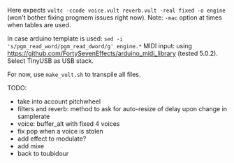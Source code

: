 
Here expects `vultc -ccode voice.vult reverb.vult -real fixed -o engine ` (won't bother fixing progmem issues right now). Note: `-mac` option at times when tables are used.

In case arduino template is used: `sed -i 's/pgm_read_word/pgm_read_dword/g' engine.*`
MIDI input: using https://github.com/FortySevenEffects/arduino_midi_library (tested 5.0.2). Select TinyUSB as USB stack.

For now, use `make_vult.sh` to transpile all files.

TODO:

- take into account pitchwheel
- filters and reverb: method to ask for auto-resize of delay upon change in samplerate
- voice: buffer_alt with fixed 4 voices
- fix pop when a voice is stolen
- add effect to modulate?
- add mixe
- back to toubidour
